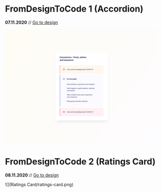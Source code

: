 # FromDesignToCode 1 (Accordion)
**07.11.2020**  // [Go to design](https://uidesigndaily.com/posts/sketch-accordion-day-1220)

![](Accordion/Accordion.png)

# FromDesignToCode 2 (Ratings Card)
**08.11.2020**  // [Go to design](https://uidesigndaily.com/posts/figma-ratings-card-review-rating-day-1113)

![](Ratings Card/ratings-card.png)
